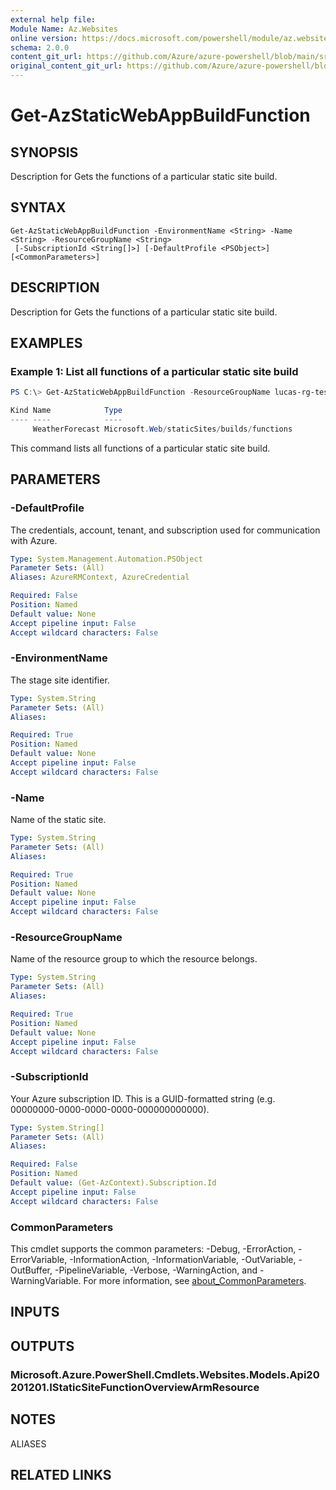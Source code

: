 ```yaml
---
external help file: 
Module Name: Az.Websites
online version: https://docs.microsoft.com/powershell/module/az.websites/get-azstaticwebappbuildfunction
schema: 2.0.0
content_git_url: https://github.com/Azure/azure-powershell/blob/main/src/Websites/Websites/help/Get-AzStaticWebAppBuildFunction.md
original_content_git_url: https://github.com/Azure/azure-powershell/blob/main/src/Websites/Websites/help/Get-AzStaticWebAppBuildFunction.md
---
```


# Get-AzStaticWebAppBuildFunction

## SYNOPSIS
Description for Gets the functions of a particular static site build.

## SYNTAX

```
Get-AzStaticWebAppBuildFunction -EnvironmentName <String> -Name <String> -ResourceGroupName <String>
 [-SubscriptionId <String[]>] [-DefaultProfile <PSObject>] [<CommonParameters>]
```

## DESCRIPTION
Description for Gets the functions of a particular static site build.

## EXAMPLES

### Example 1: List all functions of a particular static site build
```powershell
PS C:\> Get-AzStaticWebAppBuildFunction -ResourceGroupName lucas-rg-test -Name staticweb-portal04 -EnvironmentName 'default'

Kind Name            Type
---- ----            ----
     WeatherForecast Microsoft.Web/staticSites/builds/functions
```

This command lists all functions of a particular static site build.

## PARAMETERS

### -DefaultProfile
The credentials, account, tenant, and subscription used for communication with Azure.

```yaml
Type: System.Management.Automation.PSObject
Parameter Sets: (All)
Aliases: AzureRMContext, AzureCredential

Required: False
Position: Named
Default value: None
Accept pipeline input: False
Accept wildcard characters: False
```

### -EnvironmentName
The stage site identifier.

```yaml
Type: System.String
Parameter Sets: (All)
Aliases:

Required: True
Position: Named
Default value: None
Accept pipeline input: False
Accept wildcard characters: False
```

### -Name
Name of the static site.

```yaml
Type: System.String
Parameter Sets: (All)
Aliases:

Required: True
Position: Named
Default value: None
Accept pipeline input: False
Accept wildcard characters: False
```

### -ResourceGroupName
Name of the resource group to which the resource belongs.

```yaml
Type: System.String
Parameter Sets: (All)
Aliases:

Required: True
Position: Named
Default value: None
Accept pipeline input: False
Accept wildcard characters: False
```

### -SubscriptionId
Your Azure subscription ID.
This is a GUID-formatted string (e.g.
00000000-0000-0000-0000-000000000000).

```yaml
Type: System.String[]
Parameter Sets: (All)
Aliases:

Required: False
Position: Named
Default value: (Get-AzContext).Subscription.Id
Accept pipeline input: False
Accept wildcard characters: False
```

### CommonParameters
This cmdlet supports the common parameters: -Debug, -ErrorAction, -ErrorVariable, -InformationAction, -InformationVariable, -OutVariable, -OutBuffer, -PipelineVariable, -Verbose, -WarningAction, and -WarningVariable. For more information, see [about_CommonParameters](http://go.microsoft.com/fwlink/?LinkID=113216).

## INPUTS

## OUTPUTS

### Microsoft.Azure.PowerShell.Cmdlets.Websites.Models.Api20201201.IStaticSiteFunctionOverviewArmResource

## NOTES

ALIASES

## RELATED LINKS

